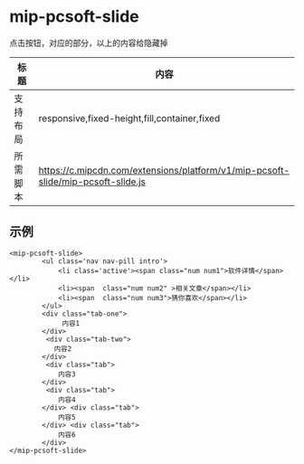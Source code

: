 # mip-pcsoft-slide

点击按钮，对应的部分，以上的内容给隐藏掉

标题 | 内容 
----|------
支持布局 |responsive,fixed-height,fill,container,fixed
所需脚本 | https://c.mipcdn.com/extensions/platform/v1/mip-pcsoft-slide/mip-pcsoft-slide.js
## 示例

```
<mip-pcsoft-slide>
		<ul class='nav nav-pill intro'>
			<li class='active'><span class="num num1">软件详情</span></li>
			<li><span  class="num num2" >相关文章</span></li>
			<li><span  class="num num3">猜你喜欢</span></li>
		</ul>
        <div class="tab-one">
             内容1
        </div>
		 <div class="tab-two">
           内容2
        </div>
		 <div class="tab">
            内容3
        </div>
         <div class="tab">
            内容4
        </div> <div class="tab">
            内容5
        </div> <div class="tab">
            内容6
        </div>		
</mip-pcsoft-slide>
```
